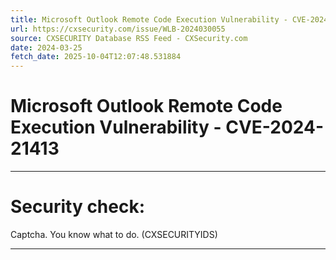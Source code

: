 ```yaml
---
title: Microsoft Outlook Remote Code Execution Vulnerability - CVE-2024-21413
url: https://cxsecurity.com/issue/WLB-2024030055
source: CXSECURITY Database RSS Feed - CXSecurity.com
date: 2024-03-25
fetch_date: 2025-10-04T12:07:48.531884
---
```


# Microsoft Outlook Remote Code Execution Vulnerability - CVE-2024-21413

---

# Security check:

Captcha. You know what to do. (CXSECURITYIDS)

---